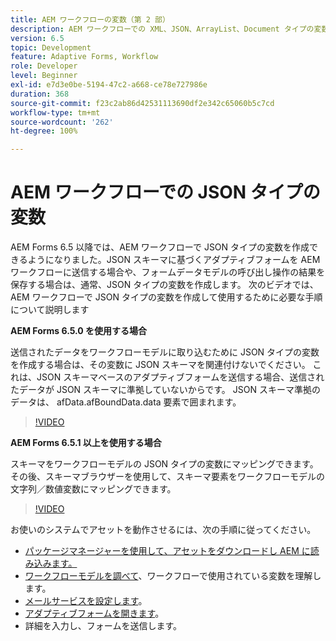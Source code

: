 ```yaml
---
title: AEM ワークフローの変数（第 2 部）
description: AEM ワークフローでの XML、JSON、ArrayList、Document タイプの変数の使用
version: 6.5
topic: Development
feature: Adaptive Forms, Workflow
role: Developer
level: Beginner
exl-id: e7d3e0be-5194-47c2-a668-ce78e727986e
duration: 368
source-git-commit: f23c2ab86d42531113690df2e342c65060b5c7cd
workflow-type: tm+mt
source-wordcount: '262'
ht-degree: 100%

---
```


# AEM ワークフローでの JSON タイプの変数

AEM Forms 6.5 以降では、AEM ワークフローで JSON タイプの変数を作成できるようになりました。JSON スキーマに基づくアダプティブフォームを AEM ワークフローに送信する場合や、フォームデータモデルの呼び出し操作の結果を保存する場合は、通常、JSON タイプの変数を作成します。 次のビデオでは、AEM ワークフローで JSON タイプの変数を作成して使用するために必要な手順について説明します

**AEM Forms 6.5.0 を使用する場合**

送信されたデータをワークフローモデルに取り込むために JSON タイプの変数を作成する場合は、その変数に JSON スキーマを関連付けないでください。 これは、JSON スキーマベースのアダプティブフォームを送信する場合、送信されたデータが JSON スキーマに準拠していないからです。 JSON スキーマ準拠のデータは、 afData.afBoundData.data 要素で囲まれます。

>[!VIDEO](https://video.tv.adobe.com/v/26444?quality=12&learn=on)


**AEM Forms 6.5.1 以上を使用する場合**

スキーマをワークフローモデルの JSON タイプの変数にマッピングできます。その後、スキーマブラウザーを使用して、スキーマ要素をワークフローモデルの文字列／数値変数にマッピングできます。

>[!VIDEO](https://video.tv.adobe.com/v/28097?quality=12&learn=on)

お使いのシステムでアセットを動作させるには、次の手順に従ってください。

* [パッケージマネージャーを使用して、アセットをダウンロードし AEM に読み込みます。](assets/jsonandstringvariable.zip)
* [ワークフローモデルを調べて](http://localhost:4502/editor.html/conf/global/settings/workflow/models/jsonvariable.html)、ワークフローで使用されている変数を理解します。
* [メールサービスを設定します](https://helpx.adobe.com/experience-manager/6-5/sites/administering/using/notification.html?lang=ja#ConfiguringtheMailService)。
* [アダプティブフォームを開きます](http://localhost:4502/content/dam/formsanddocuments/afbasedonjson/jcr:content?wcmmode=disabled)。
* 詳細を入力し、フォームを送信します。
